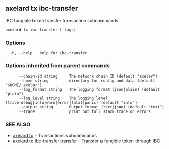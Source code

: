 ## axelard tx ibc-transfer

IBC fungible token transfer transaction subcommands

```
axelard tx ibc-transfer [flags]
```

### Options

```
  -h, --help   help for ibc-transfer
```

### Options inherited from parent commands

```
      --chain-id string     The network chain ID (default "axelar")
      --home string         directory for config and data (default "$HOME/.axelar")
      --log_format string   The logging format (json|plain) (default "plain")
      --log_level string    The logging level (trace|debug|info|warn|error|fatal|panic) (default "info")
      --output string       Output format (text|json) (default "text")
      --trace               print out full stack trace on errors
```

### SEE ALSO

- [axelard tx](/cli-docs/v0_31_2/axelard_tx) - Transactions subcommands
- [axelard tx ibc-transfer transfer](/cli-docs/v0_31_2/axelard_tx_ibc-transfer_transfer) - Transfer a fungible token through IBC
